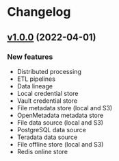 # Changelog

## [v1.0.0](https://github.com/metastore-developers/metastore/releases/tag/v1.0.0) (2022-04-01)

### New features

- Distributed processing
- ETL pipelines
- Data lineage
- Local credential store
- Vault credential store
- File metadata store (local and S3)
- OpenMetadata metadata store
- File data source (local and S3)
- PostgreSQL data source
- Teradata data source
- File offline store (local and S3)
- Redis online store
